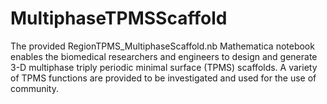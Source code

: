 # MultiphaseTPMSScaffold
The provided RegionTPMS_MultiphaseScaffold.nb Mathematica notebook enables the biomedical researchers and engineers to design and generate 3-D multiphase triply periodic minimal surface (TPMS) scaffolds. A variety of TPMS functions are provided to be investigated and used for the use of community.
